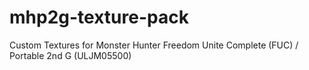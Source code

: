 # mhp2g-texture-pack
Custom Textures for Monster Hunter Freedom Unite Complete (FUC) / Portable 2nd G (ULJM05500)
